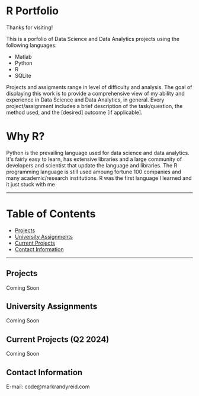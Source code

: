 # R Portfolio
Thanks for visiting!

This is a porfolio of Data Science and Data Analytics projects using the following languages:
* Matlab
* Python
* R
* SQLite

<p>Projects and assigments range in level of difficulty and analysis. 
  The goal of displaying this work is to provide a comprehensive view of my ability and experience in Data Science and Data Analytics, in general. 
  Every project/assignment includes a brief description of the task/question, the method used, and the [desired] outcome [if applicable].</p>

# Why R? 
<p>Python is the prevailing language used for data science and data analytics. It's fairly easy to learn, has extensive libraries and a large community of developers and scientist that update the language and libraries. The R programming language is still used amoung fortune 100 companies and many academic/research institutions. R was the first language I learned and it just stuck with me</p>

<hr>

# Table of Contents
*  [Projects](#Projects)
*  [University Assignments](#Assignments)
*  [Current Projects](#Current)
*  [Contact Information](#Contact)


<hr>

<h2 id="Projects">Projects</h2>
<p>Coming Soon</p>

<h2 id="Assignments">University Assignments</h2>
<p>Coming Soon</p>

<h2 id="Current">Current Projects (Q2 2024)</h2>
<p>Coming Soon</p>

<h2 id="Contact">Contact Information</h2>
<p>E-mail: code@markrandyreid.com</p>
